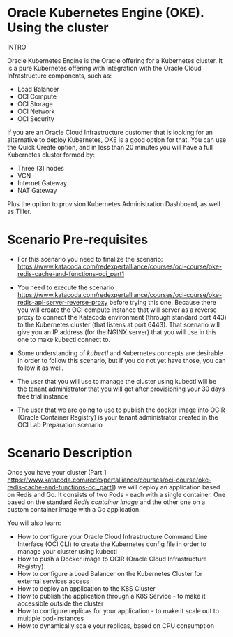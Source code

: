 # Oracle Kubernetes Engine (OKE). Using the cluster
INTRO

Oracle Kubernetes Engine is the Oracle offering for a Kubernetes cluster. It is a pure Kubernetes offering with integration with the Oracle Cloud Infrastructure 
components, such as:

- Load Balancer
- OCI Compute
- OCI Storage
- OCI Network
- OCI Security

If you are an Oracle Cloud Infrastructure customer that is looking for an alternative to deploy Kubernetes, OKE is a good option for that. You can use the 
Quick Create option, and in less than 20 minutes you will have a full Kubernetes cluster formed by:

- Three (3) nodes
- VCN
- Internet Gateway
- NAT Gateway

Plus the option to provision Kubernetes Administration Dashboard, as well as Tiller.

# Scenario Pre-requisites

- For this scenario you need to finalize the scenario: https://www.katacoda.com/redexpertalliance/courses/oci-course/oke-redis-cache-and-functions-oci_part1

- You need to execute the scenario https://www.katacoda.com/redexpertalliance/courses/oci-course/oke-redis-api-server-reverse-proxy before trying this one. Because there
you will create the OCI compute instance that will server as a reverse proxy to connect the Katacoda environment (through standard port 443) to the Kubernetes cluster (that listens at port 6443). That scenario will give you an IP address (for the NGINX server) that you will
use in this one to make kubectl connect to.

- Some understanding of *kubectl* and Kubernetes concepts are desirable in order to follow this scenario, but if you do not yet have those, you can follow it as well. 

- The user that you will use to manage the cluster using kubectl will be the tenant administrator that you will get after provisioning your 30 days free
trial instance

- The user that we are going to use to publish the docker image into OCIR (Oracle Container Registry) is your tenant administrator created in the OCI Lab Preparation scenario


# Scenario Description

Once you have your cluster (Part 1 https://www.katacoda.com/redexpertalliance/courses/oci-course/oke-redis-cache-and-functions-oci_part1) we will 
deploy an application based on Redis and Go. It consists of two Pods - each with a single container. One based on the standard *Redis container image* and the other one on a custom container image with a Go application. 

You will also learn:
- How to configure your Oracle Cloud Infrastructure Command Line Interface (OCI CLI) to create the Kubernetes config file in order to manage your cluster 
using kubectl
- How to push a Docker image to OCIR (Oracle Cloud Infrastructure Registry).
- How to configure a Load Balancer on the Kubernetes Cluster for external services access
- How to deploy an application to the K8S Cluster
- How to publish the application through a K8S Service - to make it accessible outside the cluster 
- How to configure replicas for your application - to make it scale out to multiple pod-instances
- How to dynamically scale your replicas, based on CPU consumption
